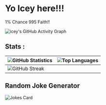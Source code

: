 # Yo Icey here!!!

1% Chance 995 Faith!!


![icey's GitHub Activity Graph](https://github-readme-activity-graph.vercel.app/graph?username=iceyxsm)


## Stats :
| ![GitHub Statistics](https://github-readme-stats.vercel.app/api?username=iceyxsm&show_icons=true) | ![Top Languages](https://github-readme-stats.vercel.app/api/top-langs/?username=iceyxsm) |
| --- | --- |
| ![GitHub Streak](https://github-readme-streak-stats.herokuapp.com/?user=iceyxsm) |

## Random Joke Generator

![Jokes Card](https://readme-jokes.vercel.app/api)
